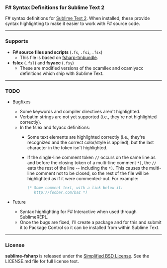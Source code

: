 ### F# Syntax Definitions for Sublime Text 2 ###

F# syntax definitions for [Sublime Text 2](http://www.sublimetext.com/). When installed, these provide syntax highlighting to make it easier to work with F# source code.


---
### Supports ###

- **F# source files and scripts** (`.fs`, `.fsi`, `.fsx`)
  - This file is based on [fsharp-tmbundle](https://code.google.com/p/fsharp-tmbundle/).
- **fslex** (`.fsl`) and **fsyacc** (`.fsy`)
  - These are modified versions of the ocamllex and ocamlyacc definitions which ship with Sublime Text.


---
### TODO ###

- Bugfixes
  - Some keywords and compiler directives aren't highlighted.
  - Verbatim strings are not yet supported (i.e., they're not highlighted correctly).
  - In the fslex and fsyacc definitions:
    - Some text elements are highlighted correctly (i.e., they're recognized and the correct color/style is applied), but the last character in the token isn't highlighted.
    - If the single-line comment token `//` occurs on the same line as and before the closing token of a multi-line comment `*)`, the `//` eats the rest of the line -- including the `*)`. This causes the multi-line comment not to be closed, so the rest of the file will be highlighted as if it were commented-out. For example:

      ```fsharp
      (* Some comment text, with a link below it:
         http://foobar.com/baz *)
      ```

- Future
  - Syntax highlighting for F# Interactive when used through SublimeREPL.
  - Once the bugs are fixed, I'll create a package and for this and submit it to Package Control so it can be installed from within Sublime Text.


---
### License ###

**sublime-fsharp** is released under the [Simplified BSD License](http://opensource.org/licenses/BSD-2-Clause). See the LICENSE.md file for full license text.
